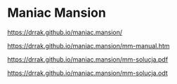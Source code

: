 # Maniac Mansion
https://drrak.github.io/maniac.mansion/

https://drrak.github.io/maniac.mansion/mm-manual.htm

https://drrak.github.io/maniac.mansion/mm-solucja.pdf

https://drrak.github.io/maniac.mansion/mm-solucja.odt
